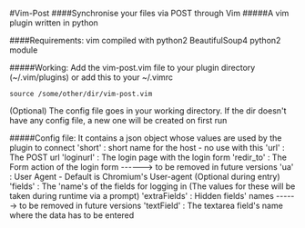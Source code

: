 #Vim-Post
####Synchronise your files via POST through Vim
#####A vim plugin written in python

####Requirements:
vim compiled with python2
BeautifulSoup4 python2 module

#####Working:
Add the vim-post.vim file to your plugin directory (~/.vim/plugins) 
or add this to your ~/.vimrc
```viml
source /some/other/dir/vim-post.vim
```
(Optional) The config file goes in your working directory. If the dir doesn't have any config file, a new one will be created on first run

#####Config file:
It contains a json object whose values are used by the plugin to connect
'short'       : short name for the host - no use with this
'url'         : The POST url
'loginurl'    : The login page with the login form
'redir_to'    : The Form action of the login form ------> to be removed in future versions
'ua'          : User Agent - Default is Chromium's User-agent (Optional during entry)
'fields'      : The 'name's of the fields for logging in (The values for these will be taken during runtime via a prompt)
'extraFields' : Hidden fields' names ------> to be removed in future versions
'textField'   : The textarea field's name where the data has to be entered

